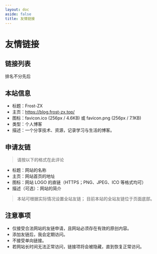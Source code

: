 ```yaml
---
layout: doc
aside: false
title: 友情链接
---
```


<script setup>
import { withBase } from 'vitepress'
import FriendlySiteLinks from './.vitepress/components/FriendlySiteLinks.vue';
</script>

# 友情链接

## 链接列表

排名不分先后

<FriendlySiteLinks />

## 本站信息

- 标题：Frost-ZX
- 主页：https://blog.frost-zx.top/
- 图标：<a :href="withBase('/favicon.ico')">favicon.ico (256px / 4.6KB)</a> 或 <a :href="withBase('/favicon.png')">favicon.png (256px / 7.1KB)</a>
- 类型：个人博客
- 描述：一个分享技术、资源，记录学习与生活的博客。

## 申请友链

> 请按以下的格式在此评论

- 标题：网站的名称
- 主页：网站首页的地址
- 图标：网站 LOGO 的直链（HTTPS；PNG、JPEG、ICO 等格式均可）
- 描述（可选）：网站的简介

> 本站可根据实际情况设置全站友链；
> 目前本站的全站友链位于页面底部。

## 注意事项

- 仅接受合法网站的友链申请，且网站必须存在有效的原创内容。
- 添加友链后，我会定期访问。
- 不接受单向链接。
- 若网站长时间无法正常访问，链接项将会被隐藏，直到恢复正常访问。
